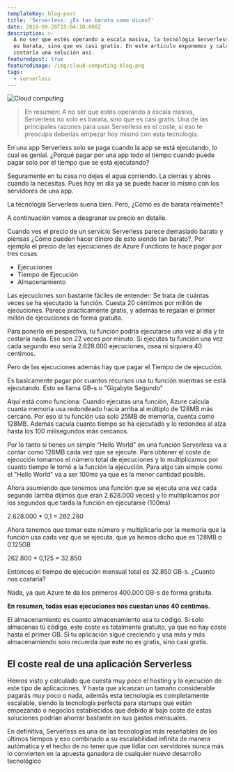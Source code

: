 ```yaml
---
templateKey: blog-post
title: 'Serverless: ¿Es tan barato como dicen?'
date: 2019-09-20T15:04:10.000Z
description: >-
  A no ser que estés operando a escala masiva, la tecnológia Serverless no solo
  es barata, sino que es casi gratis. En este articulo exponemos y calculamos
  costaría una solución así.
featuredpost: true
featuredimage: /img/cloud-computing-blog.png
tags:
  - serverless
---
```

![Cloud computing](/img/cloud-computing-blog.png "Cloud computing")


> En resumen: A no ser que estés operando a escala masiva, Serverless no solo es barata, sino que es casi gratis.
> Una de las principales razones para usar Serverless es el coste, si eso te preocupa deberías empezar hoy mismo con esta tecnología.


En una app Serverless solo se paga cuando la app se está ejecutando, lo cual es genial. ¿Porqué pagar por una app todo el tiempo cuando puede pagar solo por el tiempo que se está ejecutando?

Seguramente en tu casa no dejes el agua corriendo. La cierras y abres cuando la necesitas. Pues hoy en día ya se puede hacer lo mismo con los servidores de una app.

La tecnología Serverless suena bien. Pero, ¿Cómo es de barata realmente?

A continuación vamos a desgranar su precio en detalle.

Cuando ves el precio de un servicio Serverless parece demasiado barato y piensas ¿Cómo pueden hacer dinero de esto siendo tan barato?. Por ejemplo el precio de las ejecuciones de Azure Functions te hace pagar por tres cosas:

* Ejecuciones
* Tiempo de Ejecución
* Almacenamiento

Las ejecuciones son bastante fáciles de entender: Se trata de cuántas veces se ha ejecutado la función. Cuesta 20 céntimos por millón de ejecuciones. Parece practicamente gratis, y además te regalan el primer millón de ejecuciones de forma gratuita.

Para ponerlo en pespectiva, tu función podría ejecutarse una vez al día y te costaría nada. Eso son 22 veces por minuto. Si ejecutas tu función una vez cada segundo eso sería 2.628.000 ejecuciones, osea ni siquiera 40 centimos.

Pero de las ejecuciones además hay que pagar el Tiempo de de ejecución.

Es basicamente pagar por cuantos recursos usa tu función mientras se está ejecutando. Esto se llama GB-s o "Gigabyte Segundo"

Aquí está como funciona: Cuando ejecutas una función, Azure calcula cuanta memoria usa redondeado hacia arriba al múltiplo de 128MB más cercano. Por eso si tu función usa solo 25MB de memoria, cuenta como 128MB. Además cacula cuanto tiempo se ha ejecutado y lo redondea al alza hasta los 100 milisegundos más cercanos.

Por lo tanto si tienes un simple "Hello World" en una función Serverless va a contar como 128MB cada vez que se ejecute. Para obtener el coste de ejecución tomamos el número total de ejecuciones y lo multiplicamos por cuanto tiempo le tomó a la función la ejecución. Para algo tan simple como el "Hello World" va a ser 100ms ya que es la menor cantidad posible.

Ahora asumiendo que tenemos una función que se ejecuta una vez cada segundo (arriba dijimos que eran 2.628.000 veces) y lo multiplicamos por los segundos que tarda la función en ejecutarse (100ms)

2.628.000 * 0,1 = 262.280

Ahora tenemos que tomar este número y multiplicarlo por la memoria que la función usa cada vez que se ejecuta, que ya hemos dicho que es 128MB o 0.125GB

262.800 * 0,125 = 32.850

Entonces el tiempo de ejecución mensual total es 32.850 GB-s. ¿Cuanto nos costaría?

Nada, ya que Azure te da los primeros 400.000 GB-s de forma gratuita.

**En resumen, todas esas ejecuciones nos cuestan unos 40 centimos.**

El almacenamiento es cuanto almacenamiento usa tu código. Si solo almacenas tú código, este coste es totalmente gratuito, ya que no hay coste hasta el primer GB. Si tu aplicación sigue creciendo y usa más y más almacenamiendo solo recuerda que este no es gratis, sino casi gratis.

## El coste real de una aplicación Serverless

Hemos visto y calculado que cuesta muy poco el hosting y la ejecución de este tipo de aplicaciones. Y hasta que alcanzan un tamaño considerable pagarás muy poco o nada, además esta tecnología es completamente escalable, siendo la tecnología perfecta para startups que están empezando o negocios establecidos que debido al bajo coste de estas soluciones podrían ahorrar bastante en sus gastos mensuales.

En definitiva, Serverless es una de las tecnologías más reseñables de los últimos tiempos y eso combinado a su escalabilidad infinita de manera autómatica y el hecho de no tener que que lidiar con servidores nunca más lo convierten en la apuesta ganadora de cualquier nuevo desarrollo tecnológico
